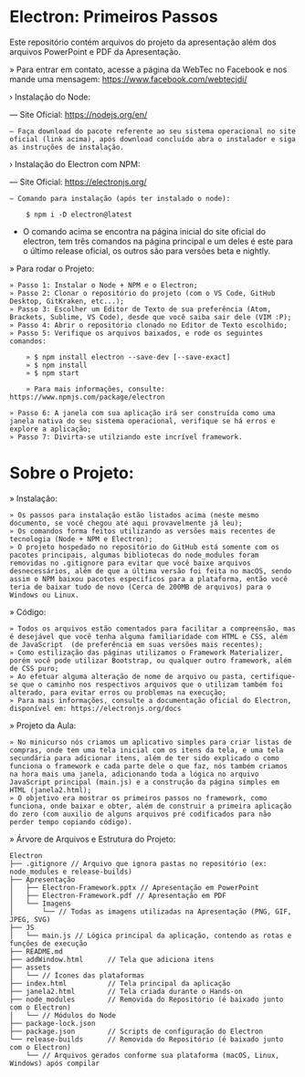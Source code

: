 # Electron: Primeiros Passos

Este repositório contém arquivos do projeto da apresentação além dos arquivos PowerPoint e PDF da Apresentação.

» Para entrar em contato, acesse a página da WebTec no Facebook e nos mande uma mensagem: https://www.facebook.com/webtecjdi/

› Instalação do Node: 

–– Site Oficial: https://nodejs.org/en/

    – Faça download do pacote referente ao seu sistema operacional no site oficial (link acima), após download concluído abra o instalador e siga as instruções de instalação.

› Instalação do Electron com NPM:

–– Site Oficial: https://electronjs.org/

    – Comando para instalação (após ter instalado o node):

        $ npm i -D electron@latest

* O comando acima se encontra na página inicial do site oficial do electron, tem três comandos na página principal e um deles é este para o último release oficial, os outros são para versões beta e nightly.

» Para rodar o Projeto:

    » Passo 1: Instalar o Node + NPM e o Electron;
    » Passo 2: Clonar o repositório do projeto (com o VS Code, GitHub Desktop, GitKraken, etc...);
    » Passo 3: Escolher um Editor de Texto de sua preferência (Atom, Brackets, Sublime, VS Code), desde que você saiba sair dele (VIM :P);
    » Passo 4: Abrir o repositório clonado no Editor de Texto escolhido;
    » Passo 5: Verifique os arquivos baixados, e rode os seguintes comandos:

        » $ npm install electron --save-dev [--save-exact]
        » $ npm install
        » $ npm start

        » Para mais informações, consulte: https://www.npmjs.com/package/electron

    » Passo 6: A janela com sua aplicação irá ser construída como uma janela nativa do seu sistema operacional, verifique se há erros e explore a aplicação;
    » Passo 7: Divirta-se utilziando este incrível framework.

# Sobre o Projeto:

» Instalação:

    » Os passos para instalação estão listados acima (neste mesmo documento, se você chegou até aqui provavelmente já leu);
    » Os comandos forma feitos utilizando as versões mais recentes de tecnologia (Node + NPM e Electron);
    » O projeto hospedado no repositório do GitHub está somente com os pacotes principais, algumas bibliotecas do node_modules foram removidas no .gitignore para evitar que você baixe arquivos desnecessários, além de que a última versão foi feita no macOS, sendo assim o NPM baixou pacotes especificos para a plataforma, então você teria de baixar tudo de novo (Cerca de 200MB de arquivos) para o Windows ou Linux.
    
» Código:

    » Todos os arquivos estão comentados para facilitar a compreensão, mas é desejável que você tenha alguma familiaridade com HTML e CSS, além de JavaScript  (de preferência em suas versões mais recentes);
    » Como estilização das páginas utilizamos o Framework Materializer, porém você pode utilizar Bootstrap, ou qualquer outro framework, além de CSS puro;
    » Ao efetuar alguma alteração de nome de arquivo ou pasta, certifique-se que o caminho nos respectivos arquivos que o utilizam também foi alterado, para evitar erros ou problemas na execução;
    » Para mais informações, consulte a documentação oficial do Electron, disponível em: https://electronjs.org/docs

» Projeto da Aula:

    » No minicurso nós criamos um aplicativo simples para criar listas de compras, onde tem uma tela inicial com os itens da tela, e uma tela secundária para adicionar itens, além de ter sido explicado o como funciona o framework e cada parte dele o que faz, nós também criamos na hora mais uma janela, adicionando toda a lógica no arquivo JavaScript principal (main.js) e a construção da página simples em HTML (janela2.html);
    » O objetivo era mostrar os primeiros passos no framework, como funciona, onde baixar e obter, além de construir a primeira aplicação do zero (com auxilio de alguns arquivos pré codificados para não perder tempo copiando código).

» Árvore de Arquivos e Estrutura do Projeto:

    Electron
    ├── .gitignore // Arquivo que ignora pastas no repositório (ex: node_modules e release-builds)
    ├── Apresentação
    │   ├── Electron-Framework.pptx // Apresentação em PowerPoint
    │   ├── Electron-Framework.pdf // Apresentação em PDF
    │   └── Imagens
    │       └── // Todas as imagens utilizadas na Apresentação (PNG, GIF, JPEG, SVG)
    ├── JS
    │   └── main.js // Lógica principal da aplicação, contendo as rotas e funções de execução
    ├── README.md 
    ├── addWindow.html      // Tela que adiciona itens
    ├── assets
    │   └── // Ícones das plataformas
    ├── index.html          // Tela principal da aplicação
    ├── janela2.html        // Tela criada durante o Hands-on
    ├── node_modules        // Removida do Repositório (é baixado junto com o Electron)
    │   └── // Módulos do Node
    ├── package-lock.json
    ├── package.json        // Scripts de configuração do Electron
    └── release-builds      // Removida do Repositório (é baixado junto com o Electron)
        └── // Arquivos gerados conforme sua plataforma (macOS, Linux, Windows) após compilar
